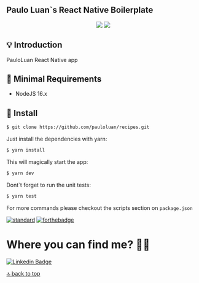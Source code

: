 ## Paulo Luan`s React Native Boilerplate

<span id="top"></span>

<p align="center">
    <a href="https://github.com/PauloLuan/recipes/actions/workflows/ci.yml"><img src="https://img.shields.io/github/workflow/status/pauloluan/recipes/ci?style=for-the-badge"></a>
    <a href="https://nodejs.org/en/"><img src="https://img.shields.io/badge/Node-16.x-green?style=for-the-badge"></a>
</p>

## 💡 Introduction

PauloLuan React Native app

## 📝 Minimal Requirements

- NodeJS 16.x

## 🚀 Install

```sh
$ git clone https://github.com/pauloluan/recipes.git
```

Just install the dependencies with yarn:

```sh
$ yarn install
```

This will magically start the app:

```sh
$ yarn dev
```

Dont`t forget to run the unit tests:

```sh
$ yarn test
```

For more commands please checkout the scripts section on `package.json`

[![standard][standard-image]][standard-url] [![forthebadge][itworks-image]][itworks-url]

[standard-image]: https://img.shields.io/badge/code%20style-standard-brightgreen.svg?style=for-the-badge
[standard-url]: http://npm.im/standard
[itworks-image]: https://forthebadge.com/images/badges/it-works-why.svg
[itworks-url]: https://forthebadge.com

# Where you can find me? :man_technologist:

[![Linkedin Badge](https://img.shields.io/badge/-LinkedIn-blue?style=for-the-badge&logo=Linkedin&logoColor=white&link=https://bit.ly/pauloluan-site)](https://bit.ly/pauloluan-site)

[🔝 back to top](#top)
